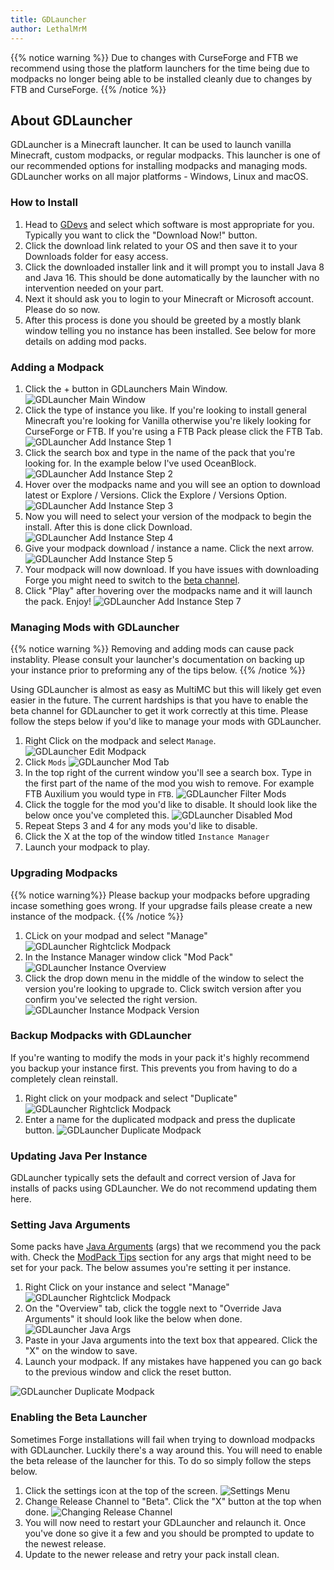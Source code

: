 ```yaml
---
title: GDLauncher
author: LethalMrM
---
```


{{% notice warning %}}
Due to changes with CurseForge and FTB we recommend using those the platform launchers for the time being due to modpacks no longer being able to be installed cleanly due to changes by FTB and CurseForge.
{{% /notice %}}

## About GDLauncher

GDLauncher is a Minecraft launcher. It can be used to launch vanilla Minecraft, custom modpacks, or regular modpacks. This launcher is one of our recommended options for installing modpacks and managing mods. GDLauncher works on all major platforms - Windows, Linux and macOS.

### How to Install

1. Head to [GDevs](https://gdevs.io) and select which software is most appropriate for you. Typically you want to click the "Download Now!" button.
2. Click the download link related to your OS and then save it to your Downloads folder for easy access.
3. Click the downloaded installer link and it will prompt you to install Java 8 and Java 16. This should be done automatically by the launcher with no intervention needed on your part. 
4. Next it should ask you to login to your Minecraft or Microsoft account. Please do so now.
5. After this process is done you should be greeted by a mostly blank window telling you no instance has been installed. See below for more details on adding mod packs.


### Adding a Modpack

1. Click the + button in GDLaunchers Main Window. 
![GDLauncher Main Window](/assets/images/gdlauncher/gdlauncher-main.png)
2. Click the type of instance you like. If you're looking to install general Minecraft you're looking for Vanilla otherwise you're likely looking for CurseForge or FTB. If you're using a FTB Pack please click the FTB Tab.
![GDLauncher Add Instance Step 1](/assets/images/gdlauncher/gdlauncher-instance-step-1.png)
3. Click the search box and type in the name of the pack that you're looking for. In the example below I've used OceanBlock.
![GDLauncher Add Instance Step 2](/assets/images/gdlauncher/gdlauncher-instance-step-2.png)
3. Hover over the modpacks name and you will see an option to download latest or Explore / Versions. Click the Explore / Versions Option.
![GDLauncher Add Instance Step 3](/assets/images/gdlauncher/gdlauncher-instance-step-3.png)
4. Now you will need to select your version of the modpack to begin the install. After this is done click Download.
![GDLauncher Add Instance Step 4](/assets/images/gdlauncher/gdlauncher-instance-step-4.png)
5. Give your modpack download / instance a name. Click the next arrow.
![GDLauncher Add Instance Step 5](/assets/images/gdlauncher/gdlauncher-instance-step-5.png)
6. Your modpack will now download. If you have issues with downloading Forge you might need to switch to the [beta channel](#enabling-the-beta-launcher).
7. Click "Play" after hovering over the modpacks name and it will launch the pack. Enjoy!
![GDLauncher Add Instance Step 7](/assets/images/gdlauncher/gdlauncher-instance-step-7.png)

### Managing Mods with GDLauncher

{{% notice warning %}}
Removing and adding mods can cause pack instablity. Please consult your launcher's documentation on backing up your instance prior to preforming any of the tips below.
{{% /notice %}}

Using GDLauncher is almost as easy as MultiMC but this will likely get even easier in the future. The current hardships is that you have to enable the beta channel for GDLauncher to get it work correctly at this time. Please follow the steps below if you'd like to manage your mods with GDLauncher.

1. Right Click on the modpack and select `Manage`.
![GDLauncher Edit Modpack](/assets/images/gdlauncher/gdlauncher-rightclick.png) 
2. Click `Mods`
![GDLauncher Mod Tab](/assets/images/gdlauncher/gdlauncher-manage-mods.png)
3. In the top right of the current window you'll see a search box. Type in the first part of the name of the mod you wish to remove. For example FTB Auxilium you would type in `FTB`.
![GDLauncher Filter Mods](/assets/images/gdlauncher/gdlauncher-filter-mods.png)
4. Click the toggle for the mod you'd like to disable. It should look like the below once you've completed this.
![GDLauncher Disabled Mod](/assets/images/gdlauncher/gdlauncher-disabled-mod.png)
5. Repeat Steps 3 and 4 for any mods you'd like to disable.
6. Click the X at the top of the window titled `Instance Manager`
7. Launch your modpack to play.

### Upgrading Modpacks

{{% notice warning%}}
Please backup your modpacks before upgrading incase something goes wrong. If your upgradse fails please create a new instance of the modpack.
{{% /notice %}}

1. CLick on your modpad and select "Manage"
![GDLauncher Rightclick Modpack](/assets/images/gdlauncher/gdlauncher-rightclick.png) 
2. In the Instance Manager window click "Mod Pack"
![GDLauncher Instance Overview](/assets/images/gdlauncher/gdlauncher-instance-overview.png)
3. Click the drop down menu in the middle of the window to select the version you're looking to upgrade to. Click switch version after you confirm you've selected the right version.
![GDLauncher Instance Modpack Version](/assets/images/gdlauncher/gdlauncher-instance-modpack.png)

### Backup Modpacks with GDLauncher

If you're wanting to modify the mods in your pack it's highly recommend you backup your instance first. This prevents you from having to do a completely clean reinstall.

1. Right click on your modpack and select "Duplicate"
![GDLauncher Rightclick Modpack](/assets/images/gdlauncher/gdlauncher-rightclick.png) 
2. Enter a name for the duplicated modpack and press the duplicate button.
![GDLauncher Duplicate Modpack](/assets/images/gdlauncher/gdlauncher-duplicate.png)

### Updating Java Per Instance

GDLauncher typically sets the default and correct version of Java for installs of packs using GDLauncher. We do not recommend updating them here.

### Setting Java Arguments
Some packs have [Java Arguments](/home/guides/java-args/) (args) that we recommend you the pack with. Check the [ModPack Tips](/modpack-tips/) section for any args that might need to be set for your pack. The below assumes you're setting it per instance.

1. Right Click on your instance and select "Manage"
![GDLauncher Rightclick Modpack](/assets/images/gdlauncher/gdlauncher-rightclick.png) 
2. On the "Overview" tab, click the toggle next to "Override Java Arguments" it should look like the below when done.
![GDLauncher Java Args](/assets/images/gdlauncher/gdlauncher-java-args.png)
3. Paste in your Java arguments into the text box that appeared. Click the "X" on the window to save.
4. Launch your modpack. If any mistakes have happened you can go back to the previous window and click the reset button.

![GDLauncher Duplicate Modpack](/assets/images/gdlauncher/gdlauncher-duplicate.png)

### Enabling the Beta Launcher

Sometimes Forge installations will fail when trying to download modpacks with GDLauncher. Luckily there's a way around this. You will need to enable the beta release of the launcher for this. To do so simply follow the steps below.

1. Click the settings icon at the top of the screen.
![Settings Menu](/assets/images/gdlauncher/gdlauncher-beta-1.png)
2. Change Release Channel to "Beta". Click the "X" button at the top when done.
![Changing Release Channel](/assets/images/gdlauncher/gdlauncher-beta-2.png)
3. You will now need to restart your GDLauncher and relaunch it. Once you've done so give it a few and you should be prompted to update to the newest release.
4. Update to the newer release and retry your pack install clean.

